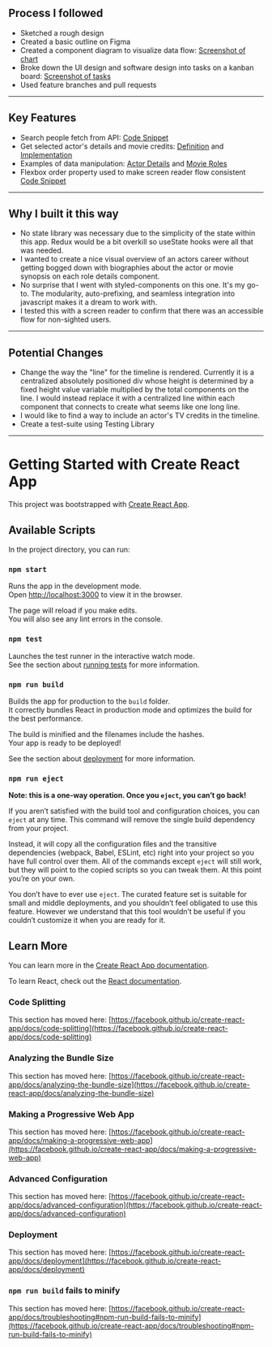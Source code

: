 ## Process I followed

- Sketched a rough design
- Created a basic outline on Figma
- Created a component diagram to visualize data flow: [Screenshot of chart](https://github.com/mattduff707/actor-timeline/blob/main/public/images/timelineChart.jpg)
- Broke down the UI design and software design into tasks on a kanban board: [Screenshot of tasks](https://github.com/mattduff707/actor-timeline/blob/main/public/images/kanban.PNG)
- Used feature branches and pull requests

---

## Key Features

- Search people fetch from API: [Code Snippet](https://github.com/mattduff707/actor-timeline/blob/08305d37fae578918d6ac5a587901e4a061f751f/src/App.js#L20-L58)
- Get selected actor's details and movie credits: [Definition](https://github.com/mattduff707/actor-timeline/blob/08305d37fae578918d6ac5a587901e4a061f751f/src/App.js#L60-L65) and [Implementation](https://github.com/mattduff707/actor-timeline/blob/08305d37fae578918d6ac5a587901e4a061f751f/src/components/content/searchResults/SearchResult.js#L5-L18)
- Examples of data manipulation: [Actor Details](https://github.com/mattduff707/actor-timeline/blob/08305d37fae578918d6ac5a587901e4a061f751f/src/components/content/person/details/Details.js#L6-L27) and [Movie Roles](https://github.com/mattduff707/actor-timeline/blob/08305d37fae578918d6ac5a587901e4a061f751f/src/components/content/person/timeline/MovieDetailsBox.js#L9-L37)
- Flexbox order property used to make screen reader flow consistent [Code Snippet](https://github.com/mattduff707/actor-timeline/blob/08305d37fae578918d6ac5a587901e4a061f751f/src/components/content/person/timeline/MovieDetailsBox.js#L39-L116)

---

## Why I built it this way

- No state library was necessary due to the simplicity of the state within this app. Redux would be a bit overkill so useState hooks were all that was needed.
- I wanted to create a nice visual overview of an actors career without getting bogged down with biographies about the actor or movie synopsis on each role details component.
- No surprise that I went with styled-components on this one. It's my go-to. The modularity, auto-prefixing, and seamless integration into javascript makes it a dream to work with.
- I tested this with a screen reader to confirm that there was an accessible flow for non-sighted users.

---

## Potential Changes

- Change the way the "line" for the timeline is rendered. Currently it is a centralized absolutely positioned div whose height is determined by a fixed height value variable multiplied by the total components on the line. I would instead replace it with a centralized line within each component that connects to create what seems like one long line.
- I would like to find a way to include an actor's TV credits in the timeline.
- Create a test-suite using Testing Library

---

# Getting Started with Create React App

This project was bootstrapped with [Create React App](https://github.com/facebook/create-react-app).

## Available Scripts

In the project directory, you can run:

### `npm start`

Runs the app in the development mode.\
Open [http://localhost:3000](http://localhost:3000) to view it in the browser.

The page will reload if you make edits.\
You will also see any lint errors in the console.

### `npm test`

Launches the test runner in the interactive watch mode.\
See the section about [running tests](https://facebook.github.io/create-react-app/docs/running-tests) for more information.

### `npm run build`

Builds the app for production to the `build` folder.\
It correctly bundles React in production mode and optimizes the build for the best performance.

The build is minified and the filenames include the hashes.\
Your app is ready to be deployed!

See the section about [deployment](https://facebook.github.io/create-react-app/docs/deployment) for more information.

### `npm run eject`

**Note: this is a one-way operation. Once you `eject`, you can’t go back!**

If you aren’t satisfied with the build tool and configuration choices, you can `eject` at any time. This command will remove the single build dependency from your project.

Instead, it will copy all the configuration files and the transitive dependencies (webpack, Babel, ESLint, etc) right into your project so you have full control over them. All of the commands except `eject` will still work, but they will point to the copied scripts so you can tweak them. At this point you’re on your own.

You don’t have to ever use `eject`. The curated feature set is suitable for small and middle deployments, and you shouldn’t feel obligated to use this feature. However we understand that this tool wouldn’t be useful if you couldn’t customize it when you are ready for it.

## Learn More

You can learn more in the [Create React App documentation](https://facebook.github.io/create-react-app/docs/getting-started).

To learn React, check out the [React documentation](https://reactjs.org/).

### Code Splitting

This section has moved here: [https://facebook.github.io/create-react-app/docs/code-splitting](https://facebook.github.io/create-react-app/docs/code-splitting)

### Analyzing the Bundle Size

This section has moved here: [https://facebook.github.io/create-react-app/docs/analyzing-the-bundle-size](https://facebook.github.io/create-react-app/docs/analyzing-the-bundle-size)

### Making a Progressive Web App

This section has moved here: [https://facebook.github.io/create-react-app/docs/making-a-progressive-web-app](https://facebook.github.io/create-react-app/docs/making-a-progressive-web-app)

### Advanced Configuration

This section has moved here: [https://facebook.github.io/create-react-app/docs/advanced-configuration](https://facebook.github.io/create-react-app/docs/advanced-configuration)

### Deployment

This section has moved here: [https://facebook.github.io/create-react-app/docs/deployment](https://facebook.github.io/create-react-app/docs/deployment)

### `npm run build` fails to minify

This section has moved here: [https://facebook.github.io/create-react-app/docs/troubleshooting#npm-run-build-fails-to-minify](https://facebook.github.io/create-react-app/docs/troubleshooting#npm-run-build-fails-to-minify)
